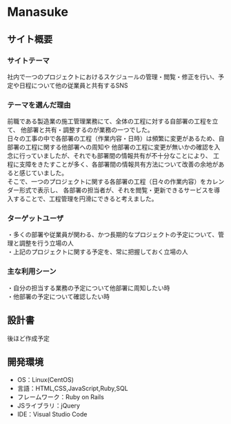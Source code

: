 # Manasuke

## サイト概要
### サイトテーマ
社内で一つのプロジェクトにおけるスケジュールの管理・閲覧・修正を行い、予定や日程について他の従業員と共有するSNS
​
### テーマを選んだ理由
前職である製造業の施工管理業務にて、全体の工程に対する自部署の工程を立て、
他部署と共有・調整するのが業務の一つでした。  
日々の工事の中で各部署の工程（作業内容・日時）は頻繁に変更があるため、自部署の工程に関する他部署への周知や
他部署の工程に変更が無いかの確認を入念に行っていましたが、それでも部署間の情報共有が不十分なことにより、
工程に支障をきたすことが多く、各部署間の情報共有方法について改善の余地があると感じていました。  
そこで、一つのプロジェクトに関する各部署の工程（日々の作業内容）をカレンダー形式で表示し、
各部署の担当者が、それを閲覧・更新できるサービスを導入することで、工程管理を円滑にできると考えました。
​
### ターゲットユーザ
・多くの部署や従業員が関わる、かつ長期的なプロジェクトの予定について、管理と調整を行う立場の人  
・上記のプロジェクトに関する予定を、常に把握しておく立場の人
​
### 主な利用シーン
・自分の担当する業務の予定について他部署に周知したい時  
・他部署の予定について確認したい時
​
## 設計書
後ほど作成予定
​
## 開発環境
- OS：Linux(CentOS)
- 言語：HTML,CSS,JavaScript,Ruby,SQL
- フレームワーク：Ruby on Rails
- JSライブラリ：jQuery
- IDE：Visual Studio Code
​
<!-- ## 使用素材 -->
<!-- - 外部サービスの画像素材・音声素材を使用した場合は、必ずサービス名とURLを明記してください。 -->
<!-- - アプリケーションの実装に使用したgem/bootstrapのリファレンスなどの記載は不要です。 -->
<!-- - 使用しない場合は、使用素材の項目をREADMEから削除してください。 -->
<!-- - 架空の団体・題材を前提にポートフォリオを制作する場合、下記のテンプレートを当項目内に記載しましょう。 -->
<!-- 【テンプレート】 -->
<!-- 著作権を考慮し、架空のデータを扱う予定です。 -->
<!-- なお今後、実在するデータを利用する際には、事前に著作権保持者と契約を結んだ上で利用します。 -->
